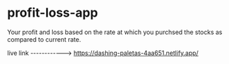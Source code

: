 # profit-loss-app

Your profit and loss based on the rate at which you purchsed the stocks as compared to current rate.

live link ------------> https://dashing-paletas-4aa651.netlify.app/